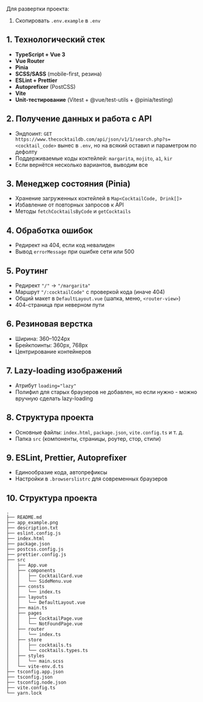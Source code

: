 Для развертки проекта: 

1. Скопировать `.env.example` в `.env`

## 1. Технологический стек
- **TypeScript + Vue 3**  
- **Vue Router**  
- **Pinia**  
- **SCSS/SASS** (mobile-first, резина)  
- **ESLint + Prettier**  
- **Autoprefixer** (PostCSS)  
- **Vite**  
- **Unit-тестирование** (Vitest + @vue/test-utils + @pinia/testing)

## 2. Получение данных и работа с API
- Эндпоинт: `GET https://www.thecocktaildb.com/api/json/v1/1/search.php?s=<cocktail_code>` вынес в `.env`, но на всякий оставил и параметром по дефолту
- Поддерживаемые коды коктейлей: `margarita`, `mojito`, `a1`, `kir`
- Если вернётся несколько вариантов, выводим все

## 3. Менеджер состояния (Pinia)
- Хранение загруженных коктейлей в `Map<CocktailCode, Drink[]>`
- Избавление от повторных запросов к API
- Методы `fetchCocktailsByCode` и `getCocktails`

## 4. Обработка ошибок
- Редирект на 404, если код невалиден
- Вывод `errorMessage` при ошибке сети или 500

## 5. Роутинг
- Редирект `"/"` → `"/margarita"`
- Маршрут `"/:cocktailCode"` с проверкой кода (иначе 404)
- Общий макет в `DefaultLayout.vue` (шапка, меню, `<router-view>`)
- 404-страница при неверном пути

## 6. Резиновая верстка
- Ширина: 360–1024px
- Брейкпоинты: 360px, 768px
- Центрирование контейнеров

## 7. Lazy-loading изображений
- Атрибут `loading="lazy"`
- Полифил для старых браузеров не добавлен, но если нужно - можно вручную сделать lazy-loading 

## 8. Структура проекта
- Основные файлы: `index.html`, `package.json`, `vite.config.ts` и т. д.
- Папка `src` (компоненты, страницы, роутер, стор, стили)

## 9. ESLint, Prettier, Autoprefixer
- Единообразие кода, автопрефиксы
- Настройки в `.browserslistrc` для современных браузеров

## 10. Структура проекта

```
.
├── README.md
├── app_example.png
├── description.txt
├── eslint.config.js
├── index.html
├── package.json
├── postcss.config.js
├── prettier.config.js
├── src
│   ├── App.vue
│   ├── components
│   │   ├── CocktailCard.vue
│   │   └── SideMenu.vue
│   ├── consts
│   │   └── index.ts
│   ├── layouts
│   │   └── DefaultLayout.vue
│   ├── main.ts
│   ├── pages
│   │   ├── CocktailPage.vue
│   │   └── NotFoundPage.vue
│   ├── router
│   │   └── index.ts
│   ├── store
│   │   ├── cocktails.ts
│   │   └── cocktails.types.ts
│   ├── styles
│   │   └── main.scss
│   └── vite-env.d.ts
├── tsconfig.app.json
├── tsconfig.json
├── tsconfig.node.json
├── vite.config.ts
└── yarn.lock

```
